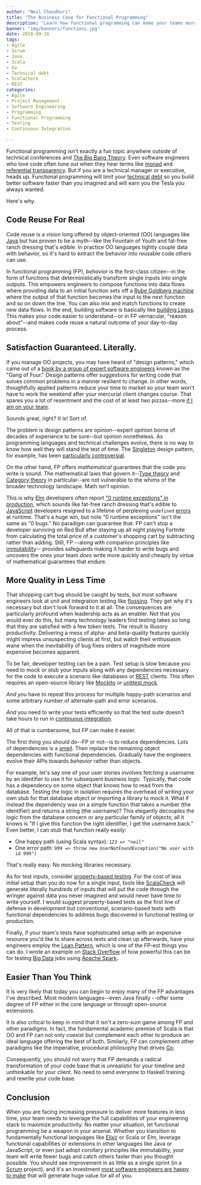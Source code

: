 ```yaml
---
author: "Neil Chaudhuri"
title: "The Business Case for Functional Programming"
description: "Learn how functional programming can make your teams more productive than you ever imagined."
banner: "img/banners/functions.jpg"
date: 2018-09-18
tags:
- Agile
- Scrum
- Java
- Scala
- Go
- Technical debt
- ScalaCheck
- REST
categories: 
- Agile
- Project Management
- Software Engineering
- Programming
- Functional Programming
- Testing
- Continuous Integration

---
```


Functional programming isn't exactly a fun topic anywhere outside of technical conferences and
[The Big Bang Theory](https://www.youtube.com/watch?v=k0xgjUhEG3U). Even software engineers who love 
code often tune out when they hear terms like [monad](http://stackoverflow.com/questions/44965/what-is-a-monad)
and [referential transparency](https://stackoverflow.com/questions/210835/what-is-referential-transparency). 
But if you are a technical manager or executive, heads up. Functional programming will limit your 
[technical debt](tags/technical-debt) so you build better 
software faster than you imagined and will earn you the Tesla you always wanted. 

Here's why.

## Code Reuse For Real

Code reuse is a vision long offered by object-oriented (OO) languages like [Java](/categories/java) but has proven to be a 
myth--like the Fountain of Youth and fat-free ranch dressing that's edible. In practice OO languages tightly couple data
with behavior, so it's hard to extract the behavior into reusable code others can use. 

In functional programming (FP), *behavior* is the first-class citizen--in the form of functions that deterministically transform single inputs 
into single outputs. This empowers engineers to compose functions into data flows where providing data to an initial function sets off a 
[Rube Goldberg machine](https://www.youtube.com/watch?v=kr_z37TgQO4) where the output of that function
becomes the input to the next function and so on down the line. You can also mix and match functions to create new data flows.
In the end, building software is basically like [building Legos](https://cdn-images-1.medium.com/max/1600/1*yGnDGRW4pTgmcDUi4oC8Uw.png).
This makes your code easier to understand--or in FP vernacular, "reason about"--and makes code reuse
a natural outcome of your day-to-day process.

## Satisfaction Guaranteed. Literally.

If you manage OO projects, you may have heard of "design patterns," which came out of a 
[book by a group of expert software engineers](https://en.wikipedia.org/wiki/Design_Patterns) known as the "Gang of Four."
Design patterns offer suggestions for writing code that solves common problems in a manner resilient to change. 
In other words, thoughtfully applied patterns reduce your time to market so your team won't have to work the weekend
after your mercurial client changes course. That spares you a lot of resentment and 
the cost of at least two pizzas--more [if I am on your team](/consulting/).

Sounds great, right? It is! Sort of.

The problem is design patterns are opinion--expert opinion borne of decades of experience to be sure--but opinion nonetheless. 
As programming languages and technical challenges evolve, there is no way to know how well they will stand the test of time. The
[Singleton](https://www.geeksforgeeks.org/singleton-design-pattern/) design pattern, for example, has 
been [particularly controversial](https://stackoverflow.com/questions/137975/what-is-so-bad-about-singletons).

On the other hand, FP offers *mathematical* guarantees that the code you write is sound. The mathematical 
laws that govern it--[Type theory](https://en.wikipedia.org/wiki/Type_theory) and 
[Category theory](https://en.wikipedia.org/wiki/Category_theory) in particular--are not vulnerable to the whims of the broader
technology landscape. Math isn't opinion. 

This is why [Elm](https://elm-lang.org/) developers often report 
["0 runtime exceptions" in production](https://www.slideshare.net/InfoQ/fullscale-elm-in-production), which sounds like 
fat-free ranch dressing that's edible to [JavaScript](/tags/javascript) developers resigned to a lifetime of perplexing `undefined` 
[errors](https://stackoverflow.com/questions/48333993/javascript-function-is-undefined-only-in-ie11) at runtime. 
That's a huge win, but note "0 runtime exceptions" isn't the same 
as "0 bugs." No paradigm can guarantee that. FP can't stop a developer surviving on Red Bull after staying up all night playing 
Fortnite from calculating the total price of a customer's shopping cart by subtracting rather than adding. Still, FP 
--along with companion principles like [immutability](https://www.quora.com/Why-is-immutability-important-in-functional-programming)--
provides safeguards making it harder to write bugs and uncovers the ones your team *does* write more quickly and cheaply by virtue of 
mathematical guarantees that endure.

## More Quality in Less Time

That shopping cart bug should be caught by tests, but most software engineers look at unit and integration testing like [flossing](https://www.dentalassociates.com/application/files/4214/7760/0003/flossing-is-beneficial-1.jpg).
They get why it's necessary but don't look forward to it at all. The consequences are particularly profound
when leadership acts as an enabler. Not that you would ever do this, but many technology leaders find testing takes so long that 
they are satisfied with a few token tests. The result is illusory productivity. Delivering a mess of alpha- and beta-quality features
quickly might impress unsuspecting clients at first, but watch their enthusiasm wane when the inevitability 
of bug fixes orders of magnitude more expensive becomes apparent.

To be fair, developer testing can be a pain. Test setup is slow because you need to 
mock or stub your inputs along with any dependencies necessary for the code to execute a scenario like databases or [REST](/tags/rest) clients. This
often requires an open-source library like [Mockito](https://site.mockito.org/) or [unittest.mock](https://docs.python.org/3/library/unittest.mock.html).  

*And* you have to repeat this process for multiple happy-path scenarios and some
arbitrary number of alternate-path and error scenarios. 

*And* you need
to write your tests efficiently so that the test suite doesn't take hours to run in [continuous integration](/categories/continuous-integration).

All of that is cumbersome, but FP can make it easier.

The first thing you should do--FP or not--is to reduce dependencies. Lots of dependencies is a [smell](https://martinfowler.com/bliki/CodeSmell.html). 
Then replace the remaining object dependencies 
with functional dependencies. Gradually have the engineers evolve their APIs towards *behavior* rather than objects. 

For example, let's say one of your user stories involves fetching a username by an identifier to use it for subsequent business logic. 
Typically, that code has a dependency on some object that knows how to read from the database. Testing the logic in isolation
requires the overhead of writing your own stub for that database object or importing a library to mock it. What if instead the 
dependency was on a simple function that takes a number (the identifier) and returns a string (the username)? This 
elegantly decouples the logic from the database concern or any particular family of objects; all it knows is 
"If I give this function the right identifier, I get the username back." Even better, I can stub that function really easily:

* One happy path (using Scala syntax): `123 => "neil"`
* One error path: `999 => throw new UserNotFoundException("No user with id 999")` 
  

That's really easy. No mocking libraries necessary.

As for test inputs, consider [property-based testing](http://www.scalatest.org/user_guide/property_based_testing). 
For the cost of less initial setup than you do now for a single input, tools like 
[ScalaCheck](/tags/scalacheck) will generate literally
hundreds of inputs that will put the code through the wringer against data you never imagined and would never have time to write yourself.
I would suggest property-based tests as the first line of defense in development but conventional, scenario-based tests 
with functional dependencies to address bugs discovered in functional testing or production.   

Finally, if your team's tests have sophisticated setup with an expensive resource you'd like to share across tests and 
clean up afterwards, have your engineers employ the [Loan Pattern](https://www.outbrain.com/techblog/2017/05/effective-testing-with-loan-pattern-in-scala/),
which is one of the FP-est things you can do. I wrote an example 
on [Stack Overflow](https://stackoverflow.com/questions/43729262/how-to-write-unit-tests-in-spark-2-0/43769845#43769845) 
of how powerful this can be for testing [Big Data](/categories/big-data) jobs using [Apache Spark](/tags/apache-spark). 


## Easier Than You Think

It is very likely that today you can begin to enjoy many of the FP advantages I've described. Most modern languages--even Java finally
--offer some degree of FP either in the core language or through open-source extensions. 

It is also critical to keep in mind that it isn't a zero-sum game among FP and other paradigms. In fact, the fundamental
academic premise of Scala is that OO and FP can not only coexist but complement each other to produce an ideal language offering
the best of both. Similarly, FP can complement other paradigms like the imperative, procedural philosophy that
drives [Go](/tags/go).  

Consequently, you should not worry that FP demands a radical transformation of your code 
base that is unrealistic for your timeline and unthinkable for your client. No need to send everyone to Haskell training
and rewrite your code base.


## Conclusion

When you are facing increasing pressure to deliver more features in less time, your team needs to leverage the full capabilities
of your engineering stack to maximize productivity. No matter your situation, let functional programming be a weapon
in your arsenal. Whether you transition to
fundamentally functional languages like [Elixir](https://elixir-lang.org/) or Scala or Elm, leverage functional capabilities 
or extensions in other languages like Java or JavaScript, 
or even just adopt corollary principles like immutability, your team will write fewer bugs and catch others faster than you
thought possible. You should see improvement in as little as a single sprint (in a [Scrum](/tags/scrum) project), and it's an 
investment [most software engineers are happy to make](/blog/the-art-of-software-engineering) that will generate huge
value for all of you.
